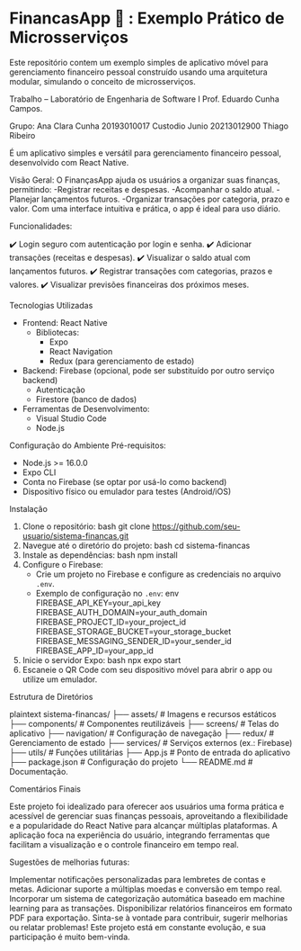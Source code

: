 # FinancasApp 🤑 : Exemplo Prático de Microsserviços

Este repositório contem um exemplo simples de aplicativo móvel para gerenciamento financeiro pessoal construído usando uma arquitetura modular, simulando o conceito de microsserviços.

Trabalho – Laboratório de Engenharia de Software I
Prof. Eduardo Cunha Campos.

Grupo: Ana Clara Cunha 20193010017
       Custodio Junio 20213012900
       Thiago Ribeiro
       
É um aplicativo simples e versátil para gerenciamento financeiro pessoal, desenvolvido com React Native.

Visão Geral:
O FinançasApp ajuda os usuários a organizar suas finanças, permitindo:
-Registrar receitas e despesas.
-Acompanhar o saldo atual.
-Planejar lançamentos futuros.
-Organizar transações por categoria, prazo e valor.
Com uma interface intuitiva e prática, o app é ideal para uso diário.

Funcionalidades:

✔️ Login seguro com autenticação por login e senha.
✔️ Adicionar transações (receitas e despesas).
✔️ Visualizar o saldo atual com lançamentos futuros.
✔️ Registrar transações com categorias, prazos e valores.
✔️ Visualizar previsões financeiras dos próximos meses.

Tecnologias Utilizadas

- Frontend: React Native
  - Bibliotecas:
    - Expo
    - React Navigation
    - Redux (para gerenciamento de estado)
- Backend: Firebase (opcional, pode ser substituído por outro serviço backend)
  - Autenticação
  - Firestore (banco de dados)
- Ferramentas de Desenvolvimento:
  - Visual Studio Code
  - Node.js

Configuração do Ambiente
Pré-requisitos:

- Node.js >= 16.0.0
- Expo CLI
- Conta no Firebase (se optar por usá-lo como backend)
- Dispositivo físico ou emulador para testes (Android/iOS)

Instalação
1. Clone o repositório:
   bash git clone https://github.com/seu-usuario/sistema-financas.git 
2. Navegue até o diretório do projeto:
   bash cd sistema-financas 
3. Instale as dependências:
   bash npm install
4. Configure o Firebase:
   - Crie um projeto no Firebase e configure as credenciais no arquivo `.env`.
   - Exemplo de configuração no `.env`:
  env
     FIREBASE_API_KEY=your_api_key
     FIREBASE_AUTH_DOMAIN=your_auth_domain
     FIREBASE_PROJECT_ID=your_project_id
     FIREBASE_STORAGE_BUCKET=your_storage_bucket
     FIREBASE_MESSAGING_SENDER_ID=your_sender_id
     FIREBASE_APP_ID=your_app_id
5. Inicie o servidor Expo:
bash npx expo start
6. Escaneie o QR Code com seu dispositivo móvel para abrir o app ou utilize um emulador.
   
Estrutura de Diretórios

plaintext
sistema-financas/
├── assets/             # Imagens e recursos estáticos
├── components/         # Componentes reutilizáveis
├── screens/            # Telas do aplicativo
├── navigation/         # Configuração de navegação
├── redux/              # Gerenciamento de estado
├── services/           # Serviços externos (ex.: Firebase)
├── utils/              # Funções utilitárias
├── App.js              # Ponto de entrada do aplicativo
├── package.json        # Configuração do projeto
└── README.md           # Documentação.

Comentários Finais

Este projeto foi idealizado para oferecer aos usuários uma forma prática e acessível de gerenciar suas finanças pessoais, aproveitando a flexibilidade e a popularidade do React Native para alcançar múltiplas plataformas. 
A aplicação foca na experiência do usuário, integrando ferramentas que facilitam a visualização e o controle financeiro em tempo real.

Sugestões de melhorias futuras:

Implementar notificações personalizadas para lembretes de contas e metas.
Adicionar suporte a múltiplas moedas e conversão em tempo real.
Incorporar um sistema de categorização automática baseado em machine learning para as transações.
Disponibilizar relatórios financeiros em formato PDF para exportação.
Sinta-se à vontade para contribuir, sugerir melhorias ou relatar problemas! Este projeto está em constante evolução, e sua participação é muito bem-vinda.


